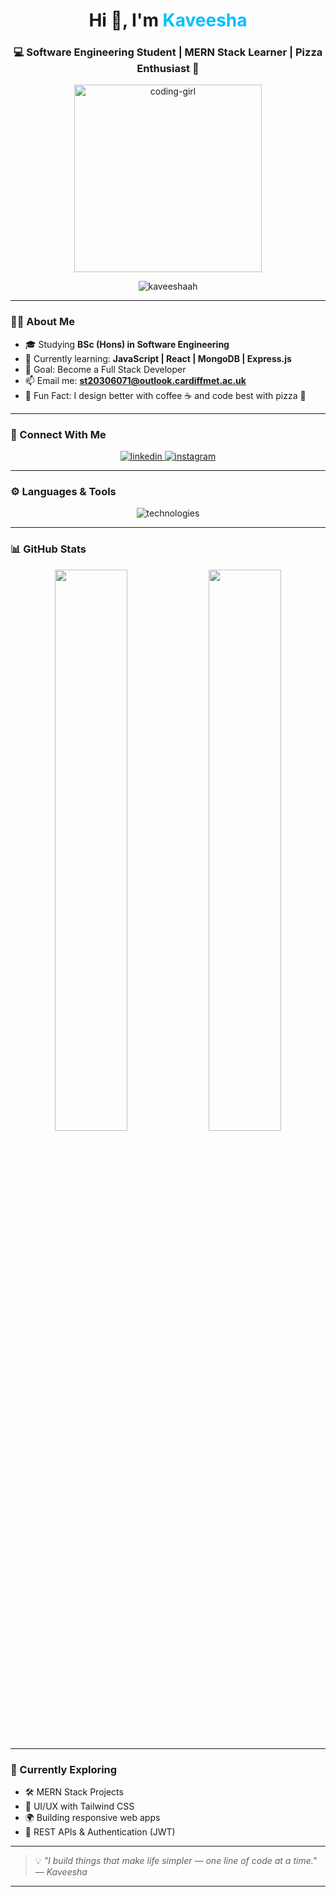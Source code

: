 <h1 align="center">Hi 👋, I'm <span style="color:#00BFFF;">Kaveesha</span></h1>
<h3 align="center">💻 Software Engineering Student | MERN Stack Learner | Pizza Enthusiast 🍕</h3>

<p align="center">
  <img src="https://cdnb.artstation.com/p/assets/images/images/028/991/999/original/anna-havrylyukh-.gif?1596125112" alt="coding-girl" width="300" />
</p>

<p align="center">
  <img src="https://komarev.com/ghpvc/?username=kaveeshaah&label=Profile%20views&color=7f5af0&style=flat" alt="kaveeshaah" />
</p>

---

### 🧑‍💻 About Me

- 🎓 Studying **BSc (Hons) in Software Engineering**
- 🌱 Currently learning: **JavaScript | React | MongoDB | Express.js**
- 🎯 Goal: Become a Full Stack Developer
- 📫 Email me: **st20306071@outlook.cardiffmet.ac.uk**
- 🎉 Fun Fact: I design better with coffee ☕ and code best with pizza 🍕

---

### 🔗 Connect With Me

<p align="center">
  <a href="https://linkedin.com/in/milani-kaveesha" target="_blank">
    <img src="https://skillicons.dev/icons?i=linkedin&theme=dark" alt="linkedin" />
  </a>
  <a href="https://instagram.com/kaveesha___12" target="_blank">
    <img src="https://skillicons.dev/icons?i=instagram&theme=dark" alt="instagram" />
  </a>
</p>

---

### ⚙️ Languages & Tools

<p align="center">
  <img src="https://skillicons.dev/icons?i=html,css,js,react,nodejs,express,mongodb,java,cpp,c,git,vscode&theme=dark" alt="technologies" />
</p>

---

### 📊 GitHub Stats

<div align="center">
  <img src="https://github-readme-stats.vercel.app/api?username=kaveeshaah&show_icons=true&theme=dark&hide_border=true" width="48%"/>
  <img src="https://github-readme-stats.vercel.app/api/top-langs/?username=kaveeshaah&layout=compact&theme=dark&hide_border=true&langs_count=6" width="48%"/>
</div>

---

### 🚀 Currently Exploring

- 🛠 MERN Stack Projects
- 🎨 UI/UX with Tailwind CSS
- 🌍 Building responsive web apps
- 💬 REST APIs & Authentication (JWT)

---

> 💡 _"I build things that make life simpler — one line of code at a time."_  
> — *Kaveesha*

---

